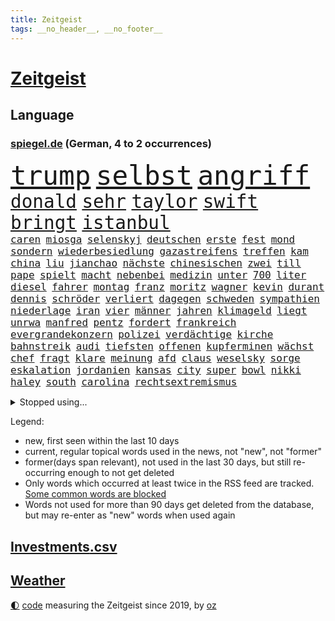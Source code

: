 ```yaml
---
title: Zeitgeist
tags: __no_header__, __no_footer__
---
```


# [Zeitgeist](https://oliz.io/zeitgeist/)

## Language

<h3><a href="https://www.spiegel.de" target="_blank">spiegel.de</a> (German, 4 to 2 occurrences)</h3>
<p style="font-family:monospace">
<span style="font-size:32pt"><a href="news_links.html#trump" class="current">trump</a></span>
<span style="font-size:32pt"><a href="news_links.html#selbst" class="current">selbst</a></span>
<span style="font-size:32pt"><a href="news_links.html#angriff" class="current">angriff</a></span>
<br>
<span style="font-size:22pt"><a href="news_links.html#donald" class="current">donald</a></span>
<span style="font-size:22pt"><a href="news_links.html#sehr" class="current">sehr</a></span>
<span style="font-size:22pt"><a href="news_links.html#taylor" class="current">taylor</a></span>
<span style="font-size:22pt"><a href="news_links.html#swift" class="current">swift</a></span>
<span style="font-size:22pt"><a href="news_links.html#bringt" class="current">bringt</a></span>
<span style="font-size:22pt"><a href="news_links.html#istanbul" class="current">istanbul</a></span>
<br>
<span style="font-size:12pt"><a href="news_links.html#caren" class="new">caren</a></span>
<span style="font-size:12pt"><a href="news_links.html#miosga" class="new">miosga</a></span>
<span style="font-size:12pt"><a href="news_links.html#selenskyj" class="current">selenskyj</a></span>
<span style="font-size:12pt"><a href="news_links.html#deutschen" class="current">deutschen</a></span>
<span style="font-size:12pt"><a href="news_links.html#erste" class="current">erste</a></span>
<span style="font-size:12pt"><a href="news_links.html#fest" class="current">fest</a></span>
<span style="font-size:12pt"><a href="news_links.html#mond" class="current">mond</a></span>
<span style="font-size:12pt"><a href="news_links.html#sondern" class="current">sondern</a></span>
<span style="font-size:12pt"><a href="news_links.html#wiederbesiedlung" class="new">wiederbesiedlung</a></span>
<span style="font-size:12pt"><a href="news_links.html#gazastreifens" class="current">gazastreifens</a></span>
<span style="font-size:12pt"><a href="news_links.html#treffen" class="current">treffen</a></span>
<span style="font-size:12pt"><a href="news_links.html#kam" class="current">kam</a></span>
<span style="font-size:12pt"><a href="news_links.html#china" class="current">china</a></span>
<span style="font-size:12pt"><a href="news_links.html#liu" class="new">liu</a></span>
<span style="font-size:12pt"><a href="news_links.html#jianchao" class="new">jianchao</a></span>
<span style="font-size:12pt"><a href="news_links.html#nächste" class="current">nächste</a></span>
<span style="font-size:12pt"><a href="news_links.html#chinesischen" class="current">chinesischen</a></span>
<span style="font-size:12pt"><a href="news_links.html#zwei" class="current">zwei</a></span>
<span style="font-size:12pt"><a href="news_links.html#till" class="current">till</a></span>
<span style="font-size:12pt"><a href="news_links.html#pape" class="new">pape</a></span>
<span style="font-size:12pt"><a href="news_links.html#spielt" class="current">spielt</a></span>
<span style="font-size:12pt"><a href="news_links.html#macht" class="current">macht</a></span>
<span style="font-size:12pt"><a href="news_links.html#nebenbei" class="current">nebenbei</a></span>
<span style="font-size:12pt"><a href="news_links.html#medizin" class="current">medizin</a></span>
<span style="font-size:12pt"><a href="news_links.html#unter" class="current">unter</a></span>
<span style="font-size:12pt"><a href="news_links.html#700" class="current">700</a></span>
<span style="font-size:12pt"><a href="news_links.html#liter" class="current">liter</a></span>
<span style="font-size:12pt"><a href="news_links.html#diesel" class="current">diesel</a></span>
<span style="font-size:12pt"><a href="news_links.html#fahrer" class="current">fahrer</a></span>
<span style="font-size:12pt"><a href="news_links.html#montag" class="current">montag</a></span>
<span style="font-size:12pt"><a href="news_links.html#franz" class="current">franz</a></span>
<span style="font-size:12pt"><a href="news_links.html#moritz" class="current">moritz</a></span>
<span style="font-size:12pt"><a href="news_links.html#wagner" class="current">wagner</a></span>
<span style="font-size:12pt"><a href="news_links.html#kevin" class="current">kevin</a></span>
<span style="font-size:12pt"><a href="news_links.html#durant" class="new">durant</a></span>
<span style="font-size:12pt"><a href="news_links.html#dennis" class="current">dennis</a></span>
<span style="font-size:12pt"><a href="news_links.html#schröder" class="current">schröder</a></span>
<span style="font-size:12pt"><a href="news_links.html#verliert" class="current">verliert</a></span>
<span style="font-size:12pt"><a href="news_links.html#dagegen" class="current">dagegen</a></span>
<span style="font-size:12pt"><a href="news_links.html#schweden" class="current">schweden</a></span>
<span style="font-size:12pt"><a href="news_links.html#sympathien" class="current">sympathien</a></span>
<span style="font-size:12pt"><a href="news_links.html#niederlage" class="current">niederlage</a></span>
<span style="font-size:12pt"><a href="news_links.html#iran" class="current">iran</a></span>
<span style="font-size:12pt"><a href="news_links.html#vier" class="current">vier</a></span>
<span style="font-size:12pt"><a href="news_links.html#männer" class="current">männer</a></span>
<span style="font-size:12pt"><a href="news_links.html#jahren" class="current">jahren</a></span>
<span style="font-size:12pt"><a href="news_links.html#klimageld" class="current">klimageld</a></span>
<span style="font-size:12pt"><a href="news_links.html#liegt" class="current">liegt</a></span>
<span style="font-size:12pt"><a href="news_links.html#unrwa" class="current">unrwa</a></span>
<span style="font-size:12pt"><a href="news_links.html#manfred" class="new">manfred</a></span>
<span style="font-size:12pt"><a href="news_links.html#pentz" class="new">pentz</a></span>
<span style="font-size:12pt"><a href="news_links.html#fordert" class="current">fordert</a></span>
<span style="font-size:12pt"><a href="news_links.html#frankreich" class="current">frankreich</a></span>
<span style="font-size:12pt"><a href="news_links.html#evergrandekonzern" class="new">evergrandekonzern</a></span>
<span style="font-size:12pt"><a href="news_links.html#polizei" class="current">polizei</a></span>
<span style="font-size:12pt"><a href="news_links.html#verdächtige" class="current">verdächtige</a></span>
<span style="font-size:12pt"><a href="news_links.html#kirche" class="current">kirche</a></span>
<span style="font-size:12pt"><a href="news_links.html#bahnstreik" class="current">bahnstreik</a></span>
<span style="font-size:12pt"><a href="news_links.html#audi" class="current">audi</a></span>
<span style="font-size:12pt"><a href="news_links.html#tiefsten" class="current">tiefsten</a></span>
<span style="font-size:12pt"><a href="news_links.html#offenen" class="current">offenen</a></span>
<span style="font-size:12pt"><a href="news_links.html#kupferminen" class="new">kupferminen</a></span>
<span style="font-size:12pt"><a href="news_links.html#wächst" class="current">wächst</a></span>
<span style="font-size:12pt"><a href="news_links.html#chef" class="current">chef</a></span>
<span style="font-size:12pt"><a href="news_links.html#fragt" class="current">fragt</a></span>
<span style="font-size:12pt"><a href="news_links.html#klare" class="current">klare</a></span>
<span style="font-size:12pt"><a href="news_links.html#meinung" class="current">meinung</a></span>
<span style="font-size:12pt"><a href="news_links.html#afd" class="current">afd</a></span>
<span style="font-size:12pt"><a href="news_links.html#claus" class="current">claus</a></span>
<span style="font-size:12pt"><a href="news_links.html#weselsky" class="current">weselsky</a></span>
<span style="font-size:12pt"><a href="news_links.html#sorge" class="current">sorge</a></span>
<span style="font-size:12pt"><a href="news_links.html#eskalation" class="current">eskalation</a></span>
<span style="font-size:12pt"><a href="news_links.html#jordanien" class="current">jordanien</a></span>
<span style="font-size:12pt"><a href="news_links.html#kansas" class="current">kansas</a></span>
<span style="font-size:12pt"><a href="news_links.html#city" class="current">city</a></span>
<span style="font-size:12pt"><a href="news_links.html#super" class="current">super</a></span>
<span style="font-size:12pt"><a href="news_links.html#bowl" class="current">bowl</a></span>
<span style="font-size:12pt"><a href="news_links.html#nikki" class="current">nikki</a></span>
<span style="font-size:12pt"><a href="news_links.html#haley" class="current">haley</a></span>
<span style="font-size:12pt"><a href="news_links.html#south" class="new">south</a></span>
<span style="font-size:12pt"><a href="news_links.html#carolina" class="current">carolina</a></span>
<span style="font-size:12pt"><a href="news_links.html#rechtsextremismus" class="current">rechtsextremismus</a></span>
</p>
<details>
<summary>Stopped using...</summary>
<p class="former" style="font-size:12pt">
hielt(1195) positionen(1195) leisten(1194) regel(1194) entschuldigt(1192) erlitten(1192) zuge(1192) befürchten(1191) digitalisierung(1191) gewaltige(1191) material(1191) uhr(1191) chelsea(1190) lastwagen(1190) szenen(1190) tests(1190) ändert(1190) 400(1189) and(1189) aufgefordert(1189) aufmerksamkeit(1189) ausnahmen(1189) lobt(1189) risiko(1189) stecken(1189) tschechien(1189) witz(1189) aktuell(1188) covid(1188) erholung(1188) gestohlen(1188) nigeria(1188) richterin(1188) stürmer(1188) vierte(1188) who(1188) belasten(1187) entlässt(1187) maßnahme(1187) schlagzeilen(1187) summe(1187) weltwirtschaft(1187) beteiligten(1186) dreimal(1186) fliehen(1186) la(1186) leid(1186) schwangere(1186) smartphone(1186) 2000(1185) bundesamt(1185) kreis(1185) meinem(1185) wolle(1185) bisherige(1184) börse(1184) ifoinstitut(1184) kleiner(1184) konflikte(1184) meint(1184) mieter(1184) tötete(1184) versprach(1184) 27(1183) abstand(1183) aufgehoben(1183) feuerwehrleute(1183) leichen(1183) nord(1183) premierminister(1183) rat(1183) regt(1183) spanier(1183) sänger(1183) ursula(1183) verspielt(1183) aufruf(1182) befreien(1182) debüt(1182) halben(1182) interesse(1182) tötet(1182) beschluss(1181) george(1181) jüngste(1181) oppositionelle(1181) schlimmsten(1181) verschieben(1181) entsetzt(1180) finanziell(1180) klubs(1180) spott(1180) venezuela(1180) infektion(1179) jahrhundert(1179) zählen(1179) durchsuchungen(1178) gegenteil(1178) aufgenommen(1177) leyen(1177) netzwerk(1177) störung(1177) bundestrainer(1176) ebenso(1176) taliban(1174) monats(1173) spiegelumfrage(1172) erfolgreichsten(1169) rollt(1169) aufgetaucht(1167) ausgesetzt(1166) richard(1164) kontakt(1162) automatisch(1161) retter(1161) fortsetzung(1160) öffentliche(1160) s(1158) größere(1157) hafen(1157) journalist(1157) bundesnetzagentur(1154) abhängig(1149) überfordert(1145) kontert(1143) ausgetragen(1138) teuren(1137) armen(1132) drohne(1131) abschluss(1129) gelangen(1120) leiter(1108) rumänien(1012) long(1010) angebote(1004) durchbruch(965) 38(960) zentralbank(933) seither(930) verdi(928) drohenden(922) 72(919) ohnehin(916) kilogramm(913) freigesprochen(912) partnerschaft(912) flut(900) ausgefallen(898) zerstörten(892) erfolgreichste(887) jahrzehnt(877) schwarz(877) exil(873) musks(873) günstiges(868) dokumentiert(839) energiekrise(814) halbes(813) rosa(810) roth(801) härte(799) menschlichkeit(797) euländer(790) gestört(788) militärischen(782) museen(779) stephen(775) ärztin(759) zustimmung(755) symbol(748) propaganda(746) genehmigt(741) match(732) geplatzt(728) desto(723) 49(711) einheit(710) herausgefunden(706) verantwortlichen(701) 62(699) abseits(697) unwetter(695) schülern(685) sklaverei(683) jennifer(681) zugenommen(681) lücken(679) gebiete(674) ungewiss(658) bewusst(657) besetzten(653) ansturm(642) fußballerinnen(640) ertrinken(635) ufer(630) zugänglich(626) trocken(613) unterlag(613) unterliegt(611) isoliert(605) luisa(602) mordfall(600) 1200(597) ran(596) 110(595) angeschlagenen(589) tiefer(588) joshua(586) paderborn(586) irgendwann(581) stärksten(580) verheerend(579) nationale(577) jimmy(576) brasilianischen(572) älter(568) image(562) erntet(561) kampagne(558) riesig(557) demenz(556) olympiasieger(555) zuhause(549) aufgaben(546) umweltschützer(539) träume(536) globalen(534) zivile(532) pleiten(520) werben(520) moderator(519) 89(515) beseitigt(514) weltgrößten(511) heikle(507) jude(506) missverständnis(495) nackt(495) dunkle(493) feierten(490) freigegeben(488) aufholjagd(487) historisches(479) sohnes(474) kompliziert(472) niederlagen(472) katze(460) versehen(457) deuten(456) spaltet(456) verzeichnen(454) karriereberaterin(448) schwarzer(446) umfassende(436) geschmack(433) sam(432) adolf(425) gleise(425) rudi(425) ausgemacht(424) human(422) verunsichert(421) serbische(414) ausgabe(405) vermeldet(402) labor(391) tauchte(390) leblos(388) professionell(388) brettspiele(387) verschafft(387) rammt(385) trieb(385) kulturstaatsministerin(383) heimische(381) gegründet(379) lockt(378) mag(378) nannte(377) traditionellen(375) regenfälle(374) völler(373) fahnder(372) sachsens(370) überflüssig(370) erleidet(368) aussieht(367) prozesse(367) fassen(364) plätzen(364) oldtimer(362) bewahren(356) bildungsministerium(355) republikanische(355) inseln(351) islamistischen(351) unosicherheitsrat(351) getragen(349) gedemütigt(347) vorstandschef(345) juristischen(341) vermeintlicher(340) eskalierte(339) regierungsvertreter(339) nötigung(338) angezündet(336) anzeigen(336) verschwundenen(333) ajax(329) uefa(329) berlinkreuzberg(326) uhren(325) fett(322) grafiken(318) blüht(313) profifußballer(311) verstand(310) wänden(310) 15jährigen(309) 30000(308) hellt(303) legalisierung(301) überwunden(301) hohes(300) prioritäten(300) saisonstart(300) verschwörungsmythen(300) gesteht(296) erschaffen(294) hauseigentümer(294) optionen(294) allzu(292) lebenslanger(292) li(291) beleg(288) glas(288) schnellere(287) tätern(283) wiederwahl(282) einspruch(280) lebenden(277) flüchtende(275) gemälde(275) fußballverband(274) jim(274) set(274) solaranlagen(274) nirgendwo(273) aufschwung(272) basketballer(272) alarmbereitschaft(269) helmut(267) konkret(266) ausgehen(263) lebenszeichen(263) erneuern(262) christen(261) beschmiert(254) yoga(254) dir(252) jagen(252) belgische(250) billig(250) ken(250) sportart(250) natur(246) branchenverband(243) gelernt(243) problematisch(241) heiklen(237) schlagabtausch(236) anschlägen(233) kalifornischen(230) rekrutiert(229) wärme(229) brannte(227) mahnen(226) verweis(226) brandstiftung(223) gestrandet(222) luftangriffen(222) gasspeicher(221) budget(219) familienvater(218) gelte(218) luis(218) unfallort(218) bremse(217) politologe(217) wiese(217) epstein(216) jeffrey(216) vučić(213) 38jähriger(211) fasziniert(211) festgestellt(211) schwieg(211) inferno(209) umzusetzen(209) zwanzig(209) gündoğan(208) bunter(207) wird’s(207) abgeschoben(206) installation(205) schleppend(205) bundesagentur(204) errichtet(204) weltberühmt(204) plakate(203) steve(203) zügen(203) hergestellt(201) seenot(201) überflutet(201) 2013(199) fällig(199) spaghetti(198) jemanden(197) schlichten(197) tierwohl(197) weltkulturerbe(197) eindringen(196) bunten(194) gefährt(194) spitzenfußball(193) düsseldorfer(191) mitgliedstaaten(190) schwach(189) leuchtet(185) mahnte(185) stockt(185) clemens(184) überschwemmt(184) klassische(182) palästinensischen(182) vorort(182) schmerzhaft(180) verkehrswende(180) zwölfjährige(180) dfbfrauen(179) ermordet(179) masken(179) verbreitung(179) erweitert(178) gefährlichste(178) brandmauer(177) palästinensische(176) eauto(175) sicherheitsmaßnahmen(175) metropole(174) postbank(174) unzufriedenheit(173) immobilienmarkt(172) lissabon(171) reservisten(170) service(170) aushalten(169) iphone(169) unterscheiden(169) schnäppchen(167) winfried(167) wmtitel(167) andré(166) meteorologen(166) sagten(164) teuerste(164) maximal(163) sechsstellige(163) schiene(160) sterne(160) ausbeutung(159) grundsätze(159) lehnte(159) küsten(158) säugetiere(158) algerien(156) entstand(156) monatelange(156) vorfalls(156) ernten(155) schmerzhaften(155) regelwerk(154) stoppte(153) abbau(152) bestens(152) flügel(152) vereint(152) zusammenarbeitet(152) besuchte(151) populär(151) teilzeit(151) gregor(150) gysi(150) hebel(148) konjunkturflaute(148) mau(148) frachtschiffe(147) sichergestellt(147) kehrten(146) kruse(146) birmingham(145) traumatisiert(145) usschauspielerin(145) amber(144) sportpsychologe(144) organisierten(143) uber(143) judenhass(142) wahrzeichen(142) körperliche(141) betrieben(140) flüsse(140) inhaber(140) leser(140) arbeitskräftemangel(139) schwenken(139) express(138) urs(138) aufstehen(137) nowitzki(137) schach(137) sekt(137) bedauert(136) technisch(136) bemerkte(135) knacken(135) anfänger(134) schwänzen(134) afdchef(133) checker(133) einrichtung(133) johann(133) tobi(133) usbundesstaaten(133) überlegt(133) kontrollverlust(132) sperrte(132) nachteile(131) schusswaffenangriff(131) zweitgrößte(131) gekürzt(130) ähnelt(130) beliebtesten(129) disziplin(129) errungen(129) thiel(129) zensur(129) ausgeweitet(128) erbgut(128) kassel(128) verübt(128) vertreiben(127) abgesetzt(126) normales(126) rückenschmerzen(126) topspiel(126) gewöhnt(125) indiz(125) antisemitischen(123) gegenschlägen(121) schlechtesten(121) glänzt(120) heutzutage(120) kapitolsturm(120) individuelle(119) muslimische(119) verfasst(119) virales(119) engländer(118) wankt(117) 23jährigen(116) appellieren(116) home(116) noten(116) 2001(115) aufwendig(115) belastungsgrenze(115) jugendstrafe(115) streamen(115) kürt(113) autoattacke(112) erzeugt(112) kimmich(112) neuling(112) versinkt(112) charlie(111) hartnäckig(111) isst(110) mehrmals(110) bezug(109) kritikerin(109) 1981(108) afroamerikaner(108) ausbruch(108) marschieren(108) millionensumme(108) franzosen(107) krimineller(107) magie(107) wintershall(107) generationen(106) rockstar(106) verbrennungen(106) auferstehung(105) hitzigen(105) jüdischen(105) längerem(105) profiteure(105) singen(105) beschuldigen(104) geiger(104) geschenke(104) industrien(104) konzentriert(104) ägyptens(104) außergewöhnliche(103) lindert(103) asylbewerbern(102) erstaunliche(102) raumstation(102) sechsjähriger(102) ukrainekriegs(102) zentralrat(101) blutige(100) gefängnisstrafe(100) industrieverband(100) lebenslangen(100) spezialkräften(100) überfüllt(100) kommissionspräsidentin(99) künstlers(99) schafften(99) volle(99) ablegen(98) leitzins(98) populistische(98) rekordzahl(98) 67jährige(97) blinder(97) flieht(97) geschäftspartner(97) manufaktur(97) osteuropa(97) entertainer(96) championsleaguegruppenphase(95) sofern(95) tante(95) himmelsspektakel(94) preisbremsen(94) görlitz(93) medizinische(93) ausfälle(92) philippinische(92) störungen(92) alina(91) andrij(91) bedeutendes(91) einseitig(91) ölkonzern(91) absicht(90) angerufen(90) brandstifter(90) dividenden(90) eisschild(90) immobilienkauf(90) rotterdam(90) terzić(90) abramowitsch(89) einsätzen(89) glänzend(89) kochbuch(89) leistete(89) mexikos(89) oligarch(89) relativ(89) tournee(89) verweht(89) waffenverbot(89) zack(89) einlegen(88) eusanktionen(88) kinderreisepass(88) q(88) gerichtsurteil(87) größenwahn(87) höchster(87) rutschen(87) schuster(87) solidarisiert(87) vermeidet(87) wettbewerben(87) zentralrats(87) überwiegend(87) diplomatie(86) fahrwerk(86) heizt(86) niedergelassenen(86) tierarzt(86) zusammenleben(86) einberufen(85) aston(84) behoben(84) stadtzentrum(84) ausreisen(83) sicherheitsvorkehrungen(83) unvollendete(83) dreistellige(82) elektrosuv(82) gestorbenen(82) horrorszenen(82) überführt(82) bekennen(81) echter(81) gegenfahrbahn(81) gesicherten(81) kreistag(81) maske(81) ruinierte(81) ssv(81) terrororganisation(81) finanzhilfen(80) kaufhaus(80) knast(80) narzissten(80) anwohnern(79) aufwärts(79) auseinandersetzungen(79) heiligabend(79) jahrelange(79) propalästinensische(79) zugesetzt(79) referees(78) weltmeisterschaften(78) asylreform(77) coming(77) eiserne(77) gezerrt(77) schräge(77) unterscheidet(77) architekt(76) bulgariens(76) eingedrungen(76) hamasangriff(76) kampfbrigade(76) afghanen(75) afghaninnen(75) großangriff(75) hamasgeiseln(75) israelisches(75) bisweilen(74) briefe(74) härterer(74) jeher(74) praxen(74) zustellen(74) besucherinnen(73) fein(73) meistens(73) reuter(73) überwältigt(73) abdullah(72) angreifern(72) beerdigungen(72) eingefahren(72) führerscheinprüfung(72) führungsriege(72) peace(72) sturmflut(72) verbotenen(72) bet(71) dokument(71) kilometern(71) zuneigung(71) übersteht(71) agiert(70) bejubeln(70) cheng(70) dauereinsatz(70) generalverdacht(70) kingdom(70) konflikten(70) resonanz(70) unterwerfen(70) planungsbeschleunigung(69) völkern(69) zuständig(69) akte(68) bo(68) gefährlichsten(68) gilad(68) mariupol(68) neigen(68) onlineplattformen(68) symbolen(68) unochef(68) eingewiesen(67) perspektivwechsel(67) ureinwohner(67) eintreten(66) eskalationen(66) kommissar(66) mohammad(66) nordseeküste(66) schwört(66) strafmaßnahmen(66) tibon(66) wild(66) 68jährige(65) kiboom(65) muslimen(65) vergesslicher(65) vielmehr(65) weltlage(65) christmas(64) containerschiffe(64) glaubensgemeinschaften(64) ingo(64) jobwechsel(64) maine(64) nbasaison(64) niedrige(64) stühle(64) synagoge(64) tipp(64) unbeliebt(64) verpackungsmüll(64) 28jährige(63) eingefroren(63) hobby(63) shitstorm(63) tabelle(63) basketballliga(62) handlungsunfähig(62) kanzlerkandidatur(62) kettensäge(62) pfand(62) unsichtbare(62) wohnkosten(62) aleppo(61) gotteshaus(61) henning(61) matthew(61) perry(61) unglücklich(61) veredelt(61) zwischenfälle(61) 1988(60) abwärts(60) angestrebte(60) arbeitsrecht(60) eröffnete(60) häftlinge(60) häme(60) immunsystem(60) jedermann(60) positioniert(60) rentnerin(60) verzögerungstaktik(60) werbefrei(60) aushält(59) economist(59) elbtowers(59) gags(59) kasachstan(59) mangelndes(59) polarisierung(59) südchinesisches(59) terrorangriffe(59) cas(58) flüchtlingsdebatte(58) wegfallen(58) eautobauer(57) gelage(57) hirn(57) ruhen(57) veränderung(57) vorurteile(57) wertvollste(57) ähnliches(57) ausländer(56) benkos(56) bewaffneter(56) lennon(56) millionenpublikum(56) nkunku(56) sewing(56) torsten(56) vertretungen(56) analysen(55) gräben(55) immobilienkäufer(55) lernte(55) mangelhaft(55) trainerbank(55) arbeiteten(54) gerichten(54) psychiatrischen(54) staatsaffäre(54) unterschätzt(54) bundespolitik(53) fünfmal(53) gerüstet(53) knackt(53) palästinenserbehörde(53) risotto(53) streaming(53) unoresolution(53) dividende(52) erdgasspeicher(52) hamasmassaker(52) tarifverträge(52) zwangslage(52) abzuwenden(51) bsi(51) feinschmecker(51) gegenden(51) guardian(51) wachsamkeit(51) weihnachtszeit(51) altenheim(50) hausfriedensbruchs(50) spiels(50) svensson(50) wisconsin(50) freitagmorgen(49) gazaresolution(49) gewaltsam(49) gießen(49) kanye(49) lockdown(49) norwegens(49) satellitendaten(49) schmelze(49) signagruppe(49) streitigkeiten(49) 700000(48) beendete(48) bombardierung(48) five(48) fluminense(48) siegerin(48) weins(48) zerschlagung(48) dünn(47) gazakriegs(47) neutral(47) toleranz(47) türkin(47) kadewe(46) liberia(46) zerbröselt(46) zugreifen(46) basteln(45) gesundheitsbehörde(45) gesunkenen(45) glaubensgemeinschaft(45) kündigungen(45) personalwechsel(45) weststrand(45) wunschdenken(45) zündende(45) abschiedsbrief(44) angespült(44) ausruhen(44) belastungsprobe(44) bundeskriminalamt(44) museumsdirektor(44) vorjahren(44) balanceakt(43) bedrohliche(43) bundesverfassungsgerichts(43) jacob(43) kriegsgebiet(43) spurensuche(43) timing(43) unterschriften(43) anträgen(42) geboten(42) hackergruppe(42) projekten(42) sammelte(42) sicherheitspersonal(42) trainerwechsel(42) verächtlich(42) widersprechen(42) arthrose(41) endoprothesen(41) gelenk(41) kniearthrose(41) knorpel(41) pia(41) schuldenregeln(41) verlässlich(41) freundeskreis(40) schadsoftware(40) texten(40) bundesligisten(39) irrational(39) befahrbar(38) brandbrief(38) dwd(38) kommunalwahl(38) mitgliederversammlung(38) nannten(38) räume(38) rücksicht(38) siegesserie(38) skiunfall(38) brutalität(37) haushaltskrise(37) hauswand(37) ranga(37) tarifkonflikt(37) erstmalig(36) schonen(36) christlichen(35) einzog(35) motivierter(35) rettungssanitäter(35) empfänger(34) gefühlte(34) hermann(34) läden(34) nrwinnenminister(34) reul(34) usmilitärstützpunkte(34) durchsuchten(33) geplantes(33) handwerk(33) händeringend(33) kartell(33) längeren(33) norbert(33) sanktionierte(33) tiefpunkt(33) twitternachfolger(33) abgewickelt(32) nachbarin(32) taxifahrer(32) titelkandidaten(32) beigesteuert(31) bizarr(31) kindererziehung(31) schriftstellerverband(31) ausgebüxte(30) nbaspieler(30) urteils(30) kissinger(29) mahlzeiten(29) weihnachtsbaum(29) zuversichtlich(29) gültig(28) portemonnaie(28) professionelle(28) rathaus(28) rights(28) signaholding(28) befürworter(27) chemiekonzerns(27) dachten(27) dienstwagen(27) erinnerung(27) geschäftsmodelle(27) glühwein(27) lynch(27) regierungskoalition(27) stationen(27) alias(26) kulturelle(26) strompreisen(26) stürmisch(26) tannenbaum(26) wehrpflichtige(26) arbeitgebern(25) usreporter(25) geburten(24) täterin(24) verkauften(24) weihnachtsfest(24) weihnachtsmann(24) ermittlungsverfahren(23) inspirieren(23) nationalkonservativen(23) rennt(23) weihnachtlich(23) winterreifen(23) adventszeit(22) schottergärten(22) signainsolvenz(22) verheerender(22) ausgedacht(21) malte(21) advent(20) bildgenerator(20) cherson(20) eiskunstlauf(20) entwirft(20) handelsroute(20) mütterlichen(20) skandinavien(20) tarife(20) edin(19) ethan(19) gefährde(19) lastminutegeschenke(19) zurückgelassen(19) abende(18) frauenleiche(18) frontalzusammenstoß(18) islamist(18) iss(18) strafkolonie(18) aktivistinnen(17) boerne(17) christliche(17) diamanten(17) erstritten(17) flagge(17) präsent(17) tabellenvorletzter(17) wachleute(17) weihnachtsfeier(17) aschenbrödel(16) bescherung(16) eingezogen(16) minden(16) spielzeit(16) titelkandidat(16) ambitionen(15) belastungen(15) diesjährige(15) gerichtsakten(15) globaler(15) ausfall(14) ikea(14) rumäniens(14) starnberg(14) zunehmende(14) dauerzustand(13) graf(13) hogwarts(13) lambsdorff(13) präsidentschaftswahlen(13) unterm(13) verspätete(13) 10000punktemarke(12) ally(12) aussetzung(12) best(12) bootsunglück(12) konsumenten(12) meeresspiegel(12) pally(12) della(11) festliche(11) klimaschädlichen(11) kompromissbereitschaft(11) menschenhandel(11) neuerliche(11) postete(11) santa(11) sternschnuppen(11)
</p>
</details>
<p>Legend:
<ul>
<li><span class="new">new</span>, first seen within the last 10 days</li>
<li><span class="current">current</span>, regular topical words used in the news, not "new", not "former"</li>
<li><span class="former">former(days span relevant)</span>, not used in the last 30 days, but still re-occurring enough to not get deleted</li>
<li>Only words which occurred at least twice in the RSS feed are tracked. <a href="language/filters.py">Some common words are blocked</a></li>
<li>Words not used for more than 90 days get deleted from the database, but may re-enter as "new" words when used again</li>
</ul>
</p>

## [Investments](investments.html)[.csv](investments.csv)

## [Weather](weather.html)

<footer>
<a href="javascript:toggleTheme()" class="nav">🌓</a>
<a href="https://github.com/ooz/zeitgeist">code</a> measuring the Zeitgeist since 2019, by <a href="https://oliz.io">oz</a>
</footer>
